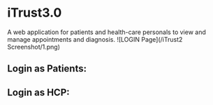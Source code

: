 # iTrust3.0
A web application for patients and health-care personals to view and manage appointments and diagnosis.
![LOGIN Page](/iTrust2 Screenshot/1.png)

## Login as Patients:

## Login as HCP:
